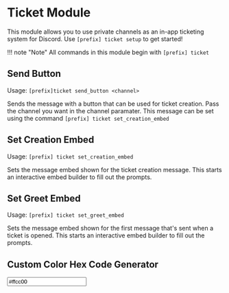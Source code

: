 <script type="text/javascript" src="https://cdn.applebee1558.com/applebot-docs-assets/coloris.min.js"></script>
<link rel="stylesheet" type="text/css" href="https://cdn.applebee1558.com/applebot-docs-assets/coloris.min.css"></link>
<style>
    .circle .clr-field button {
        border-radius: 50%;
        width: 22px;
        height: 22px;
        right: 20px;
    }
    
    input {
      width: 150px;
      height: 32px;
      padding: 0 10px;
      border: 1px solid #ccc;
      border-radius: 5px;
      font-family: inherit;
      font-size: inherit;
      font-weight: inherit;
      box-sizing: border-box;
    }
</style>

# Ticket Module
This module allows you to use private channels as an in-app ticketing system for Discord. Use `[prefix] ticket setup` to get started!

!!! note "Note" 
    All commands in this module begin with `[prefix] ticket`
## Send Button
Usage: `[prefix]ticket send_button <channel>`

Sends the message with a button that can be used for ticket creation. Pass the channel you want in the channel paramater. This message can be set using the command `[prefix] ticket set_creation_embed`

## Set Creation Embed
Usage: `[prefix] ticket set_creation_embed`

Sets the message embed shown for the ticket creation message. This starts an interactive embed builder to fill out the prompts. 

## Set Greet Embed
Usage: `[prefix] ticket set_greet_embed`

Sets the message embed shown for the first message that's sent when a ticket is opened. This starts an interactive embed builder to fill out the prompts. 

## Custom Color Hex Code Generator
<div class="example circle">
    <input type="text" class="coloris" value="#ffcc00">
</div>
<script type="text/javascript">

    Coloris({
      el: '.coloris',
      swatches: [
        '#264653',
        '#2a9d8f',
        '#e9c46a',
        '#f4a261',
        '#e76f51',
        '#d62828',
        '#023e8a',
        '#0077b6',
        '#0096c7',
        '#00b4d8',
        '#48cae4'
      ]
    });

</script>
